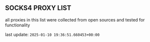 ## SOCKS4 PROXY LIST

all proxies in this list were collected from open sources and tested for functionality

last update: `2025-01-10 19:36:51.660453+00:00`